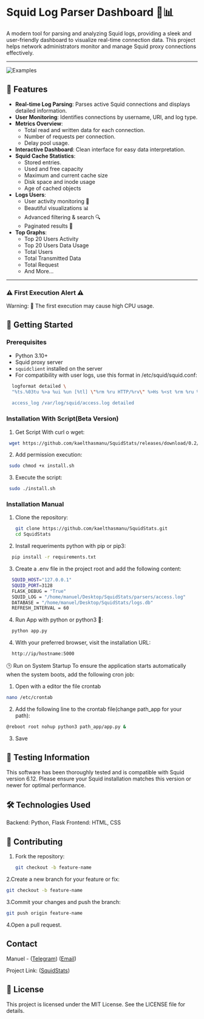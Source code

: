 # Squid Log Parser Dashboard 🐙📊

A modern tool for parsing and analyzing Squid logs, providing a sleek and user-friendly dashboard to visualize real-time connection data. This project helps network administrators monitor and manage Squid proxy connections effectively.

---

![Examples](https://github.com/kaelthasmanu/SquidStats/tree/main/assets "Examples")

## 🌟 Features
- **Real-time Log Parsing**: Parses active Squid connections and displays detailed information.
- **User Monitoring**: Identifies connections by username, URI, and log type.
- **Metrics Overview**:
  - Total read and written data for each connection.
  - Number of requests per connection.
  - Delay pool usage.
- **Interactive Dashboard**: Clean interface for easy data interpretation.
- **Squid Cache Statistics**: 
  - Stored entries.
  - Used and free capacity
  - Maximum and current cache size
  - Disk space and inode usage
  - Age of cached objects
- **Logs Users**: 
  - User activity monitoring 👥
  - Beautiful visualizations 📊 
  - Advanced filtering & search 🔍 
  - Paginated results 📄
- **Top Graphs**: 
  - Top 20 Users Activity
  - Top 20 Users Data Usage
  - Total Users
  - Total Transmitted Data
  - Total Request 
  - And More...

---

### ⚠️ First Execution Alert ⚠️
Warning: 🚨 The first execution may cause high CPU usage.

## 🚀 Getting Started

### Prerequisites
- Python 3.10+
- Squid proxy server
- `squidclient` installed on the server
- For compatibility with user logs, use this format in /etc/squid/squid.conf:
```bash 
  logformat detailed \
  "%ts.%03tu %>a %ui %un [%tl] \"%rm %ru HTTP/%rv\" %>Hs %<st %rm %ru %>a %mt %<a %<rm %Ss/%Sh %<st
  
  access_log /var/log/squid/access.log detailed
```
### Installation With Script(Beta Version)
1. Get Script With curl o wget:
  ```bash
   wget https://github.com/kaelthasmanu/SquidStats/releases/download/0.2/install.sh
   ``` 

2. Add permission execution:
  ```bash
   sudo chmod +x install.sh
   ```

3. Execute the script:
  ```bash
   sudo ./install.sh
   ```

### Installation Manual
1. Clone the repository:
   ```bash
   git clone https://github.com/kaelthasmanu/SquidStats.git
   cd SquidStats
   ```
2. Install requeriments python with pip or pip3:
  ```bash
    pip install -r requirements.txt
  ```
3. Create a .env file in the project root and add the following content:
  ```bash
    SQUID_HOST="127.0.0.1"
    SQUID_PORT=3128
    FLASK_DEBUG = "True"
    SQUID_LOG = "/home/manuel/Desktop/SquidStats/parsers/access.log"
    DATABASE = "/home/manuel/Desktop/SquidStats/logs.db"
    REFRESH_INTERVAL = 60
  ```
4. Run App with python or python3  🚀:
  ```bash
    python app.py
  ```
4. With your preferred browser, visit the installation URL:
  ```bash
    http://ip/hostname:5000 
  ```

🕒 Run on System Startup
To ensure the application starts automatically when the system boots, add the following cron job:
1. Open with a editor the file crontab
```bash
nano /etc/crontab
```
2. Add the following line to the crontab file(change path_app for your path):
```bash
@reboot root nohup python3 path_app/app.py &
```
3. Save

## 🧪 Testing Information
This software has been thoroughly tested and is compatible with Squid version 6.12. Please ensure your Squid installation matches this version or newer for optimal performance.

## 🛠️ Technologies Used

  Backend: Python, Flask
  Frontend: HTML, CSS

## 🤝 Contributing
1. Fork the repository:
   ```bash
   git checkout -b feature-name
   ```
2.Create a new branch for your feature or fix:
 ```bash
 git checkout -b feature-name
 ```
3.Commit your changes and push the branch:
  ```bash
  git push origin feature-name
  ```
4.Open a pull request.

<!-- CONTACT -->
## Contact
Manuel - ([Telegram](https://t.me/king_0f_deathhh)) ([Email](mailto:manuelalberto.gorrin@gmail.com))

Project Link: ([SquidStats](https://github.com/kaelthasmanu/cucuota))

## 📄 License

This project is licensed under the MIT License. See the LICENSE file for details.

